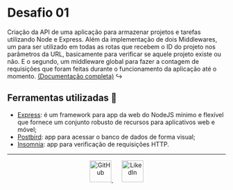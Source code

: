 # Desafio 01

Criação da API de uma aplicação para armazenar projetos e tarefas utilizando Node e Express. Além da implementação de dois Middlewares, um para ser utilizado em todas as rotas que recebem o ID do projeto nos parâmetros da URL, basicamente para verificar se aquele projeto existe ou não. E o segundo, um middleware global para fazer a contagem de requisições que foram feitas durante o funcionamento da aplicação até o momento. 
[(Documentação completa)](https://github.com/Rocketseat/bootcamp-gostack-desafio-01/blob/master/README.md#desafio-01-conceitos-do-nodejs) :arrow_right_hook:

## Ferramentas utilizadas :hammer:
- [Express](https://expressjs.com/): é um framework para app da web do NodeJS mínimo e flexível que fornece um conjunto robusto de recursos para aplicativos web e móvel;
- [Postbird](https://electronjs.org/apps/postbird): app para acessar o banco de dados de forma visual;
- [Insomnia](https://insomnia.rest/): app para verificação de requisições HTTP.

---

<p align="center">
  <a href="https://www.linkedin.com/in/icaroov/">
    <img alt="GitHub" src="https://img.icons8.com/color/32/000000/linkedin-circled.png" width="50px" />
  </a>
  &nbsp&nbsp&nbsp&nbsp
  <a href="https://github.com/icaroov">
    <img alt="LikedIn" src="https://img.icons8.com/ios-glyphs/48/000000/github.png" width="50px" />
  </a>
</p>
